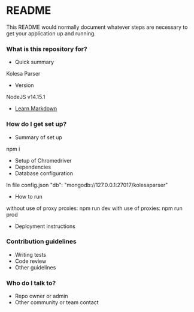 # README #

This README would normally document whatever steps are necessary to get your application up and running.

### What is this repository for? ###

* Quick summary

Kolesa Parser 

* Version

NodeJS v14.15.1

* [Learn Markdown](https://bitbucket.org/tutorials/markdowndemo)

### How do I get set up? ###

* Summary of set up

npm i 

* Setup of Chromedriver
* Dependencies
* Database configuration

In file config.json "db": "mongodb://127.0.0.1:27017/kolesaparser" 

* How to run 

without use of proxy proxies: npm run dev
with use of proxies: npm run prod

* Deployment instructions

### Contribution guidelines ###

* Writing tests
* Code review
* Other guidelines

### Who do I talk to? ###

* Repo owner or admin
* Other community or team contact